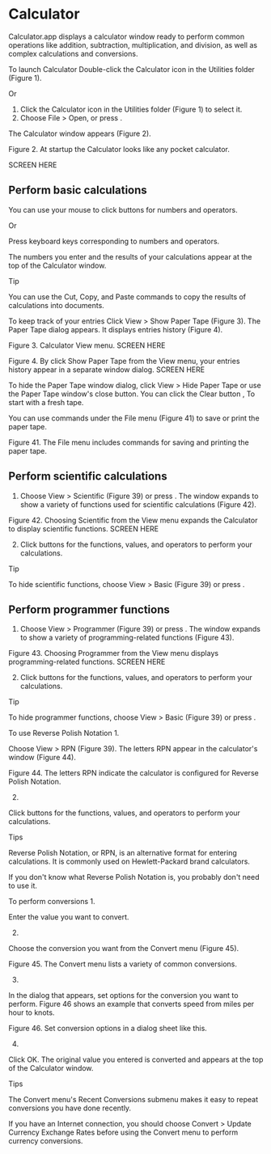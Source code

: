 # Calculator


Calculator.app displays a calculator window ready to perform common operations like addition, subtraction, multiplication, and division, as well as complex calculations and conversions.

To launch Calculator
Double-click the Calculator icon in the Utilities folder (Figure 1).

Or

1. Click the Calculator icon in the Utilities folder (Figure 1) to select it.
2. Choose File > Open, or press .

The Calculator window appears (Figure 2).

Figure 2. At startup the Calculator looks like any pocket calculator.

SCREEN HERE

## Perform basic calculations
You can use your mouse to click buttons for numbers and operators.

Or

Press keyboard keys corresponding to numbers and operators.

The numbers you enter and the results of your calculations appear at the top of the Calculator window.

 Tip

You can use the Cut, Copy, and Paste commands to copy the results of calculations into documents.


To keep track of your entries
Click View > Show Paper Tape (Figure 3). The Paper Tape dialog appears. It displays entries history (Figure 4).


Figure 3. Calculator View menu.
SCREEN HERE


Figure 4. By click Show Paper Tape from the View menu, your entries history appear in a separate window dialog.
SCREEN HERE

To hide the Paper Tape window dialog, click View > Hide Paper Tape or use the Paper Tape window's close button.
You can click the Clear button , To start with a fresh tape.

You can use commands under the File menu (Figure 41) to save or print the paper tape.

Figure 41. The File menu includes commands for saving and printing the paper tape.




## Perform scientific calculations
1. Choose View > Scientific (Figure 39) or press . The window expands to show a variety of functions used for scientific calculations (Figure 42).

Figure 42. Choosing Scientific from the View menu expands the Calculator to display scientific functions.
SCREEN HERE


2. Click buttons for the functions, values, and operators to perform your calculations.


 Tip

To hide scientific functions, choose View > Basic (Figure 39) or press .


## Perform programmer functions
1. Choose View > Programmer (Figure 39) or press . The window expands to show a variety of programming-related functions (Figure 43).

Figure 43. Choosing Programmer from the View menu displays programming-related functions.
SCREEN HERE


2. Click buttons for the functions, values, and operators to perform your calculations.


 Tip

To hide programmer functions, choose View > Basic (Figure 39) or press .


To use Reverse Polish Notation
1.

Choose View > RPN (Figure 39). The letters RPN appear in the calculator's window (Figure 44).

Figure 44. The letters RPN indicate the calculator is configured for Reverse Polish Notation.



2.

Click buttons for the functions, values, and operators to perform your calculations.


 Tips

Reverse Polish Notation, or RPN, is an alternative format for entering calculations. It is commonly used on Hewlett-Packard brand calculators.

If you don't know what Reverse Polish Notation is, you probably don't need to use it.


To perform conversions
1.

Enter the value you want to convert.


2.

Choose the conversion you want from the Convert menu (Figure 45).

Figure 45. The Convert menu lists a variety of common conversions.



3.

In the dialog that appears, set options for the conversion you want to perform. Figure 46 shows an example that converts speed from miles per hour to knots.

Figure 46. Set conversion options in a dialog sheet like this.



4.

Click OK. The original value you entered is converted and appears at the top of the Calculator window.


 Tips

The Convert menu's Recent Conversions submenu makes it easy to repeat conversions you have done recently.

If you have an Internet connection, you should choose Convert > Update Currency Exchange Rates before using the Convert menu to perform currency conversions.



